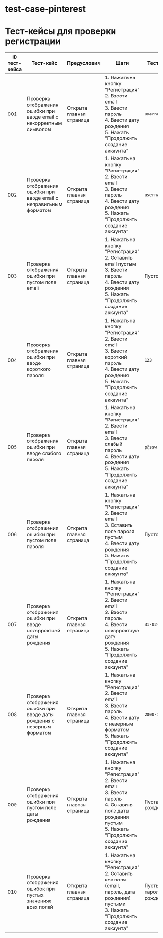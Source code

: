 # test-case-pinterest

# Тест-кейсы для проверки регистрации

| **ID тест-кейса** | **Тест-кейс**                                                                                             | **Предусловия**                  | **Шаги**                                                                                                                                                     | **Тестовые данные**                       | **Ожидаемый результат**                                   | **Постусловия**                       | **Фактический результат**                 | **Статус**     |
|-------------------|-----------------------------------------------------------------------------------------------------------|----------------------------------|--------------------------------------------------------------------------------------------------------------------------------------------------------------|-------------------------------------------|-----------------------------------------------------------|----------------------------------------|--------------------------------------------|----------------|
| 001               | Проверка отображения ошибки при вводе email с некорректным символом                                       | Открыта главная страница         | 1. Нажать на кнопку "Регистрация"<br>2. Ввести email<br>3. Ввести пароль<br>4. Ввести дату рождения<br>5. Нажать "Продолжить создание аккаунта"              | `username@domain,com`                    | Появляется сообщение об ошибке для email                   | Очистка полей email, password, birthdate |                                                    |                 |
| 002               | Проверка отображения ошибки при вводе email с неправильным форматом                                       | Открыта главная страница         | 1. Нажать на кнопку "Регистрация"<br>2. Ввести email<br>3. Ввести пароль<br>4. Ввести дату рождения<br>5. Нажать "Продолжить создание аккаунта"              | `username@domain,.com`                   | Появляется сообщение об ошибке для email                   | Очистка полей email, password, birthdate |                                                    |                 |
| 003               | Проверка отображения ошибки при пустом поле email                                                         | Открыта главная страница         | 1. Нажать на кнопку "Регистрация"<br>2. Оставить email пустым<br>3. Ввести пароль<br>4. Ввести дату рождения<br>5. Нажать "Продолжить создание аккаунта"     | Пустой email                              | Появляется сообщение об ошибке для email                   | Очистка полей email, password, birthdate |                                                    |                 |
| 004               | Проверка отображения ошибки при вводе короткого пароля                                                    | Открыта главная страница         | 1. Нажать на кнопку "Регистрация"<br>2. Ввести email<br>3. Ввести короткий пароль<br>4. Ввести дату рождения<br>5. Нажать "Продолжить создание аккаунта"    | `123`                                     | Появляется сообщение об ошибке для пароля                  | Очистка полей email, password, birthdate |                                                    |                 |
| 005               | Проверка отображения ошибки при вводе слабого пароля                                                      | Открыта главная страница         | 1. Нажать на кнопку "Регистрация"<br>2. Ввести email<br>3. Ввести слабый пароль<br>4. Ввести дату рождения<br>5. Нажать "Продолжить создание аккаунта"       | `p@ssw`                                   | Появляется сообщение об ошибке для пароля                  | Очистка полей email, password, birthdate |                                                    |                 |
| 006               | Проверка отображения ошибки при пустом поле пароля                                                        | Открыта главная страница         | 1. Нажать на кнопку "Регистрация"<br>2. Ввести email<br>3. Оставить поле пароля пустым<br>4. Ввести дату рождения<br>5. Нажать "Продолжить создание аккаунта" | Пустой пароль                             | Появляется сообщение об ошибке для пароля                  | Очистка полей email, password, birthdate |                                                    |                 |
| 007               | Проверка отображения ошибки при вводе некорректной даты рождения                                          | Открыта главная страница         | 1. Нажать на кнопку "Регистрация"<br>2. Ввести email<br>3. Ввести пароль<br>4. Ввести некорректную дату рождения<br>5. Нажать "Продолжить создание аккаунта" | `31-02-2000`                              | Появляется сообщение об ошибке для даты рождения          | Очистка полей email, password, birthdate |                                                    |                 |
| 008               | Проверка отображения ошибки при вводе даты рождения с неверным форматом                                   | Открыта главная страница         | 1. Нажать на кнопку "Регистрация"<br>2. Ввести email<br>3. Ввести пароль<br>4. Ввести дату с неверным форматом<br>5. Нажать "Продолжить создание аккаунта"    | `2000-13-01`                              | Появляется сообщение об ошибке для даты рождения          | Очистка полей email, password, birthdate |                                                    |                 |
| 009               | Проверка отображения ошибки при пустом поле даты рождения                                                 | Открыта главная страница         | 1. Нажать на кнопку "Регистрация"<br>2. Ввести email<br>3. Ввести пароль<br>4. Оставить поле даты рождения пустым<br>5. Нажать "Продолжить создание аккаунта" | Пустая дата рождения                      | Появляется сообщение об ошибке для даты рождения          | Очистка полей email, password, birthdate |                                                    |                 |
| 010               | Проверка отображения ошибок при пустых значениях всех полей                                               | Открыта главная страница         | 1. Нажать на кнопку "Регистрация"<br>2. Оставить все поля (email, пароль, дата рождения) пустыми<br>3. Нажать "Продолжить создание аккаунта"                  | Пустые email, пароль и дата рождения      | Появляется сообщение об ошибке для всех полей             | Очистка полей email, password, birthdate |                                                    |                 |

